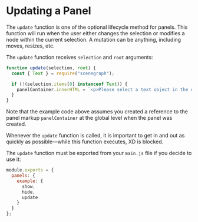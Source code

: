 # Updating a Panel

The `update` function is one of the optional lifecycle method for panels. This function will run when the user either changes the selection or modifies a node within the current selection. A mutation can be anything, including moves, resizes, etc.

The `update` function receives `selection` and `root` arguments:

```js
function update(selection, root) {
  const { Text } = require("scenegraph");

  if (!(selection.items[0] instanceof Text)) {
    panelContainer.innerHTML = `<p>Please select a text object in the document.</p>`;
  }
}
```

Note that the example code above assumes you created a reference to the panel markup `panelContainer` at the global level when the panel was created.

Whenever the `update` function is called, it is important to get in and out as quickly as possible—while this function executes, XD is blocked. 

The `update` function must be exported from your `main.js` file if you decide to use it:

```js
module.exports = {
  panels: {
    example: {
      show,
      hide,
      update
    }
  }
};
```
